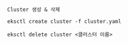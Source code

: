 ```
Cluster 생성 & 삭제
```

```
eksctl create cluster -f cluster.yaml
```

```
eksctl delete cluster <클러스터 이름>
```
